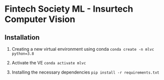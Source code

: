 # Fintech Society ML - Insurtech Computer Vision

## Installation

1. Creating a new virtual environment using conda ```conda create -n mlvc python=3.8```

2. Activate the VE ```conda activate mlvc```

3. Installing the necessary dependencies ```pip install -r requirements.txt```

